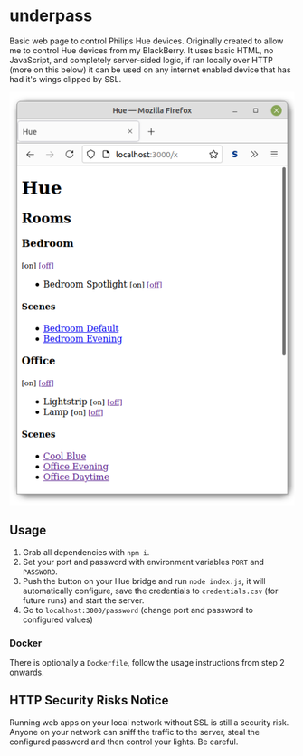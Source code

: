 # underpass

Basic web page to control Philips Hue devices. Originally created to allow me to control Hue devices from my BlackBerry. It uses basic HTML, no JavaScript, and completely server-sided logic, if ran locally over HTTP (more on this below) it can be used on any internet enabled device that has had it's wings clipped by SSL.

![Preview Image](https://raw.githubusercontent.com/harrego/underpass/main/.github/preview.png)

## Usage

1. Grab all dependencies with `npm i`.
2. Set your port and password with environment variables `PORT` and `PASSWORD`.
3. Push the button on your Hue bridge and run `node index.js`, it will automatically configure, save the credentials to `credentials.csv` (for future runs) and start the server.
4. Go to `localhost:3000/password` (change port and password to configured values)

### Docker

There is optionally a `Dockerfile`, follow the usage instructions from step 2 onwards.

## HTTP Security Risks Notice

Running web apps on your local network without SSL is still a security risk. Anyone on your network can sniff the traffic to the server, steal the configured password and then control your lights. Be careful.
